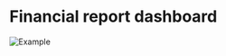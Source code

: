 # Financial report dashboard
![Example](https://github.com/vuthanhdatt/financial-dasboard/blob/main/images/example_2.png)